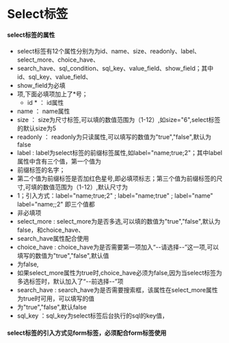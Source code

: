 # Select**标签**

#### select**标签的属性**

* select标签有12个属性分别为为id、name、size、readonly、label、select\_more、choice\_have、
* search\_have、sql\_condition、sql\_key、value\_field、show\_field；其中id、sql\_key、value\_field、
* show\_field为必填
* 项,下面必填项加上了\*号；
  * id \* ： id属性
* name ： name属性
* size ： size为尺寸标签,可以填的数值范围为（1-12）,如size="6",select标签的默认size为5
* readonly ： readonly为只读属性,可以填写的数值为"true","false",默认为false
* label : label为select标签的前缀标签属性,如label="name;true;2"；其中label属性中含有三个值，第一个值为
* 前缀标签的名字；
* 第二个值为前缀标签是否加红色星号,即必填项标志；第三个值为前缀标签的尺寸,可填的数值范围为（1-12）,默认尺寸为
* 1；引入方式：label="name;true;2" ; label="name;true" ; label="name" label="name;;2" 即三个值都
* 非必填项
* select\_more : select\_more为是否多选,可以填的数值为"true","false",默认为false，和choice\_have、
* search\_have属性配合使用
* choice\_have : choice\_have为是否需要第一项加入“--请选择--”这一项,可以填写的数值为"true","false",默认值
* 为false,
* 如果select\_more属性为true时,choice\_have必须为false,因为当select标签为多选标签时，默认加入了“--前选择--”项
* search\_have : search\_have为是否需要搜索框，该属性在select\_more属性为true时可用，可以填写的值
* 为"true","false",默认false
* sql\_key  ：sql\_key为select标签后台执行的sql的key值，

#### select标签的引入方式见form标签，必须配合form标签使用



